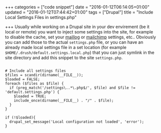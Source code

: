 +++
categories = ["code snippet"]
date = "2016-01-12T06:14:05+01:00"
updated = "2016-01-12T07:44:42+01:00"
tags = ["Drupal"]
title = "Include Local Settings Files in settings.php"

+++
Usually while working on a Drupal site in your dev envirement (be it local or
remote) you want to inject some settings into the site, for example to disable
the cache, set your [maillog](https://www.drupal.org/project/maillog) or
[mailchimp](https://www.drupal.org/project/maillog) settings, etc.. Obviously
you can add those to the actual `settings.php` file, or you can have an already
made local settings file in a set location (for example
`$HOME/.drush/default.settings.local.php`) that you can just symlink in the
site directory and add this snippet to the site `settings.php`.

<pre><code class="php">
# Include all settings files
$files = scandir(dirname(__FILE__));
$loaded = FALSE;
foreach ($files as $file) {
  if (preg_match('/settings\..*\.php$/', $file) and $file != 'default.settings.php') {
	$loaded = TRUE;
	include_once(dirname(__FILE__) . "/" . $file);
  }
}

if (!$loaded){
  drupal_set_message('Local configuration not loaded', 'error');
}
</code></pre>
